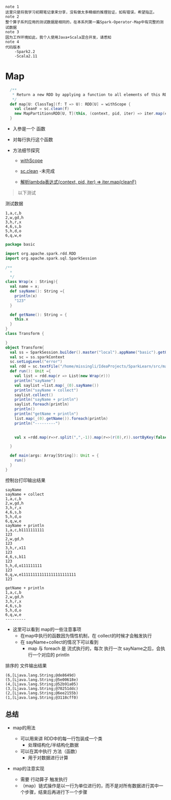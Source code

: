 ```note
note 1
这里只是将我学习初期笔记拿来分享，没有做太多精细的推理验证，如有错误，希望指正。
note 2
整个算子系列应用的测试数据是相同的，在本系列第一篇Spark-Operator-Map中有完整的测试数据
note 3
因为工作环境如此，我个人使用Java+Scala混合开发，请悉知
note 4
代码版本
	-Spark2.2 
	-Scala2.11
```


# Map

```scala
  /**
   * Return a new RDD by applying a function to all elements of this RDD.
   */
  def map[U: ClassTag](f: T => U): RDD[U] = withScope {
    val cleanF = sc.clean(f)
    new MapPartitionsRDD[U, T](this, (context, pid, iter) => iter.map(cleanF))
  }
```

- 入参是一个 函数
- 对每行执行这个函数

- 方法细节探究
  - [withScope](../../相关内容/01.withScope.md)

  - [sc.clean](../../相关内容/02.sc.clean.md) -未完成

  - [解析lambda表达式(context, pid, iter) => iter.map(cleanF)](../../相关内容/04.Lambda表达式.md)

> 以下测试

测试数据
```note
1,a,c,b
2,w,gd,h
3,h,r,x
4,6,s,b
5,h,d,o
6,q,w,e
```

```scala
package basic

import org.apache.spark.rdd.RDD
import org.apache.spark.sql.SparkSession

/**
  *
  */
class Wrap(x : String){
  val name = x;
  def sayName(): String ={
    println(x)
    "123"
  }

  def getName(): String = {
    this.x
  }
}
class Transform {

}
object Transform{
  val ss = SparkSession.builder().master("local").appName("basic").getOrCreate()
  val sc = ss.sparkContext
  sc.setLogLevel("error")
  val rdd = sc.textFile("/home/missingli/IdeaProjects/SparkLearn/src/main/resources/sparkbasic.txt")
  def run(): Unit ={
    val list = rdd.map(r => List(new Wrap(r)))
    println("sayName")
    val saylist =list.map(_(0).sayName())
    println("sayName + collect")
    saylist.collect()
    println("sayName + println")
    saylist.foreach(println)
    println()
    println("getName + println")
    list.map(_(0).getName()).foreach(println)
    println("---------")
    

    val x =rdd.map(r=>r.split(",",-1)).map(r=>(r(0),r)).sortByKey(false).saveAsTextFile("/home/missingli/IdeaProjects/SparkLearn/src/main/resources/sparkbasic2.txt")

  }

  def main(args: Array[String]): Unit = {
    run()
  }
}

```
控制台打印输出结果

```note
sayName
sayName + collect
1,a,c,b
2,w,gd,h
3,h,r,x
4,6,s,b
5,h,d,o
6,q,w,e
sayName + println
1,a,c,b1111111111
123
2,w,gd,h
123
3,h,r,x11
123
4,6,s,b11
123
5,h,d,o111111111
123
6,q,w,e111111111111111111111111
123

getName + println
1,a,c,b
2,w,gd,h
3,h,r,x
4,6,s,b
5,h,d,o
6,q,w,e
---------
```
- 这里可以看到 map的一些注意事项
  - 在map中执行的函数因为惰性机制，在 collect的时候才会触发执行
  - 在 sayName+collect的情况下可以看到
    -  map 与 foreach 是 流式执行的，每次 执行一次 sayName之后，会执行一个对应的 println

排序的 文件输出结果
```note
(6,[Ljava.lang.String;@de8649d)
(5,[Ljava.lang.String;@5e00618e)
(4,[Ljava.lang.String;@52b91a05)
(3,[Ljava.lang.String;@70251ddc)
(2,[Ljava.lang.String;@6ee2155b)
(1,[Ljava.lang.String;@3118cff0)
```

## 总结

- map的用法
  - 可以用来讲 RDD中的每一行包装成一个类
    - 处理结构化/半结构化数据
  - 可以在其中执行 方法（函数）
    - 用于对数据进行计算

- map的注意实现
  - 需要 行动算子 触发执行
  - （map）链式操作是以一行为单位进行的，而不是对所有数据进行其中一个步骤，结束后再进行下一个步骤